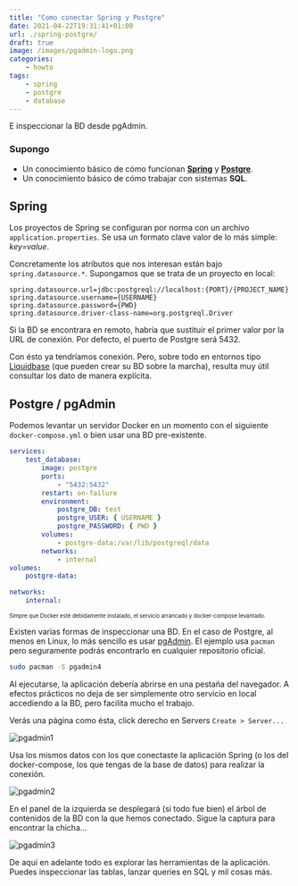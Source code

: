 ```yaml
---
title: "Como conectar Spring y Postgre"
date: 2021-04-22T19:31:41+01:00
url: ./spring-postgre/
draft: true
image: /images/pgadmin-logo.png
categories:
    - howto
tags:
    - spring
    - postgre
    - database
---
```


E inspeccionar la BD desde pgAdmin.

<!--more-->

### Supongo

-   Un conocimiento básico de cómo funcionan [**Spring**](https://spring.io/) y [**Postgre**](https://www.postgresql.org/).
-   Un conocimiento básico de cómo trabajar con sistemas **SQL**.

## Spring

Los proyectos de Spring se configuran por norma con un archivo `application.properties`.
Se usa un formato clave valor de lo más simple: _key=value_.

Concretamente los atributos que nos interesan están bajo `spring.datasource.*`.
Supongamos que se trata de un proyecto en local:

```
spring.datasource.url=jdbc:postgreql://localhost:{PORT}/{PROJECT_NAME}
spring.datasource.username={USERNAME}
spring.datasource.password={PWD}
spring.datasource.driver-class-name=org.postgreql.Driver
```

Si la BD se encontrara en remoto, habría que sustituir el primer valor por la URL de conexión.
Por defecto, el puerto de Postgre será 5432.

Con ésto ya tendríamos conexión. Pero, sobre todo en entornos tipo [Liquidbase](https://www.liquibase.com/) (que pueden crear su BD sobre la marcha), resulta muy útil consultar los dato de manera explícita.

## Postgre / pgAdmin

Podemos levantar un servidor Docker en un momento con el siguiente `docker-compose.yml` o bien usar una BD pre-existente.

```yaml
services:
    test_database:
        image: postgre
        ports:
            - "5432:5432"
        restart: on-failure
        environment:
            postgre_DB: test
            postgre_USER: { USERNAME }
            postgre_PASSWORD: { PWD }
        volumes:
            - postgre-data:/var/lib/postgreql/data
        networks:
            - internal
volumes:
    postgre-data:

networks:
    internal:
```

<sub><sub>Simpre que Docker esté debidamente instalado, el servicio arrancado y docker-compose levantado.</sub></sub>

Existen varias formas de inspeccionar una BD. En el caso de Postgre, al menos en Linux, lo más sencillo es usar [pgAdmin](https://www.pgadmin.org/). El ejemplo usa `pacman` pero seguramente podrás encontrarlo en cualquier repositorio oficial.

```sh
sudo pacman -S pgadmin4
```

Al ejecutarse, la aplicación debería abrirse en una pestaña del navegador. A efectos prácticos no deja de ser simplemente otro servicio en local accediendo a la BD, pero facilita mucho el trabajo.

Verás una página como ésta, click derecho en Servers `Create > Server...`

![pgadmin1](../../../images/pgadmin1.png)

Usa los mismos datos con los que conectaste la aplicación Spring (o los del docker-compose, los que tengas de la base de datos) para realizar la conexión.

![pgadmin2](../../../images/pgadmin2.png)

En el panel de la izquierda se desplegará (si todo fue bien) el árbol de contenidos de la BD con la que hemos conectado. Sigue la captura para encontrar la chicha...

![pgadmin3](../../../images/pgadmin3.png)

De aquí en adelante todo es explorar las herramientas de la aplicación. Puedes inspeccionar las tablas, lanzar queries en SQL y mil cosas más.
